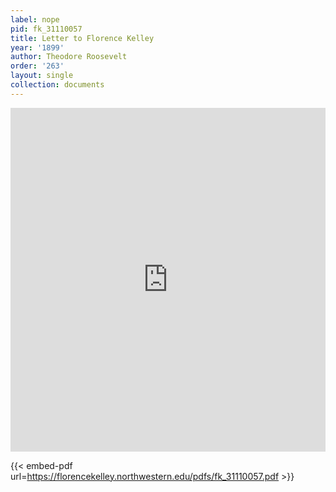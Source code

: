 ```yaml
---
label: nope
pid: fk_31110057
title: Letter to Florence Kelley
year: '1899'
author: Theodore Roosevelt
order: '263'
layout: single
collection: documents
---
```

<iframe src="https://northwestern.app.box.com/embed/s/gm8iylag5bjvjycdv02bzs1nbi547txo?sortColumn=date&view=list" width="100%" height="550" frameborder="0" allowfullscreen webkitallowfullscreen msallowfullscreen></iframe>


{{< embed-pdf url=https://florencekelley.northwestern.edu/pdfs/fk_31110057.pdf >}}